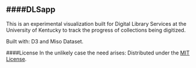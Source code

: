 ####DLSapp
---

This is an experimental visualization built for Digital Library Services at the University of Kentucky to track the progress of collections being digitized.

Built with: D3 and Miso Dataset.

####License
In the unlikely case the need arises:
Distributed under the [MIT License](http://www.opensource.org/licenses/MIT).